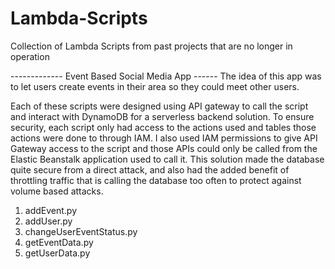 # Lambda-Scripts
Collection of Lambda Scripts from past projects that are no longer in operation

------------- Event Based Social Media App ------
The idea of this app was to let users create events in their area so they could meet other users.

Each of these scripts were designed using API gateway to call the script and interact with DynamoDB for a serverless backend solution. 
To ensure security, each script only had access to the actions used and tables those actions were done to through IAM. I also used IAM permissions to give API Gateway access to the script and those APIs could only be called from the Elastic Beanstalk application used to call it. This solution made the database quite secure from a direct attack, and also had the added benefit of throttling traffic that is calling the database too often to protect against volume based attacks.
1. addEvent.py
2. addUser.py
3. changeUserEventStatus.py
4. getEventData.py
5. getUserData.py
